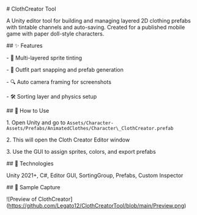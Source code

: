 \# ClothCreator Tool



A Unity editor tool for building and managing layered 2D clothing prefabs with tintable channels and auto-saving. Created for a published mobile game with paper doll-style characters.



\## ✨ Features

\- 🎨 Multi-layered sprite tinting

\- 🧵 Outfit part snapping and prefab generation

\- 🔍 Auto camera framing for screenshots

\- 🛠️ Sorting layer and physics setup



\## 🧪 How to Use

1\. Open Unity and go to `Assets/Character-Assets/Prefabs/AnimatedClothes/Character\_ClothCreator.prefab`

2\. This will open the Cloth Creator Editor window

3\. Use the GUI to assign sprites, colors, and export prefabs



\## 🧠 Technologies

Unity 2021+, C#, Editor GUI, SortingGroup, Prefabs, Custom Inspector



\## 🎨 Sample Capture

!\[Preview of ClothCreator](https://github.com/Legato12/ClothCreatorTool/blob/main/Preview.png)

